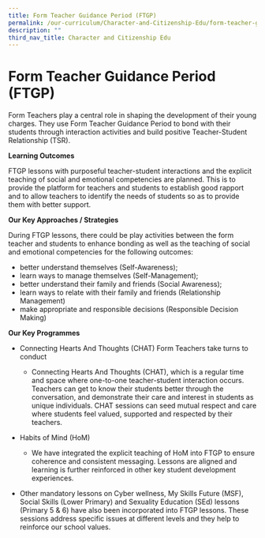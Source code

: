 ```yaml
---
title: Form Teacher Guidance Period (FTGP)
permalink: /our-curriculum/Character-and-Citizenship-Edu/form-teacher-guidance-period-ftgp
description: ""
third_nav_title: Character and Citizenship Edu
---
```

# Form Teacher Guidance Period (FTGP)

Form Teachers play a central role in shaping the development of their young charges. They use Form Teacher Guidance Period to bond with their students through interaction activities and build positive Teacher-Student Relationship (TSR). 

**Learning Outcomes**

FTGP lessons with purposeful teacher-student interactions and the explicit teaching of social and emotional competencies are planned. This is to provide the platform for teachers and students to establish good rapport and to allow teachers to identify the needs of students so as to provide them with better support.

**Our Key Approaches / Strategies**

During FTGP lessons, there could be play activities between the form teacher and students to enhance bonding as well as the teaching of social and emotional competencies for the following outcomes: 
* better understand themselves (Self-Awareness);
* learn ways to manage themselves (Self-Management);
* better understand their family and friends (Social Awareness);
* learn ways to relate with their family and friends (Relationship Management)
* make appropriate and responsible decisions (Responsible Decision Making)

**Our Key Programmes**

* Connecting Hearts And Thoughts (CHAT)
Form Teachers take turns to conduct 
	* Connecting Hearts And Thoughts (CHAT), which is a regular time and space where one-to-one teacher-student interaction occurs. Teachers can get to know their students better through the conversation, and demonstrate their care and interest in students as unique individuals. CHAT sessions can seed mutual respect and care where students feel valued, supported and respected by their teachers. 

* Habits of Mind (HoM)
	* We have integrated the explicit teaching of HoM into FTGP to ensure coherence and consistent messaging. Lessons are aligned and learning is further reinforced in other key student development experiences.

* Other mandatory lessons on Cyber wellness, My Skills Future (MSF), Social Skills (Lower Primary) and Sexuality Education (SEd) lessons (Primary 5 & 6) have also been incorporated into FTGP lessons. These sessions address specific issues at different levels and they help to reinforce our school values.
